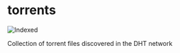 torrents 
========
![Indexed](https://img.shields.io/badge/indexed-254846-blue)

Collection of torrent files discovered in the DHT network
